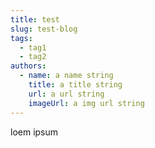 ```yaml
---
title: test
slug: test-blog
tags:
  - tag1
  - tag2
authors:
  - name: a name string
    title: a title string
    url: a url string
    imageUrl: a img url string
---
```

l﻿oem ipsum